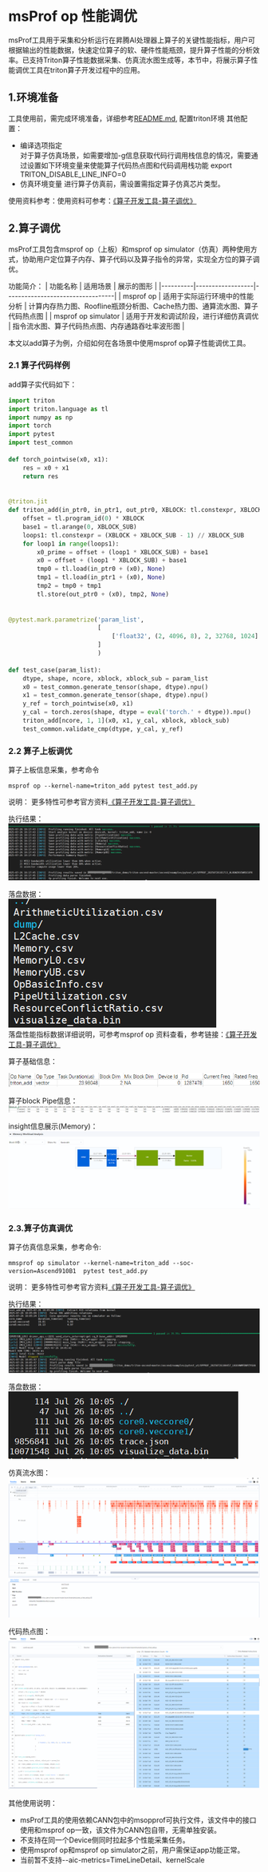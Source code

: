 # msProf op 性能调优

msProf工具用于采集和分析运行在昇腾AI处理器上算子的关键性能指标，用户可根据输出的性能数据，快速定位算子的软、硬件性能瓶颈，提升算子性能的分析效率。已支持Triton算子性能数据采集、仿真流水图生成等，本节中，将展示算子性能调优工具在triton算子开发过程中的应用。

## 1.环境准备

工具使用前，需完成环境准备，详细参考[README.md](../getting-started/installation.md), 配置triton环境
其他配置：
  - 编译选项指定  
    对于算子仿真场景，如需要增加-g信息获取代码行调用栈信息的情况，需要通过设置如下环境变量来使能算子代码热点图和代码调用栈功能
    export TRITON_DISABLE_LINE_INFO=0
  - 仿真环境变量
    进行算子仿真前，需设置需指定算子仿真芯片类型。

使用资料参考：使用资料可参考：[《算子开发工具-算子调优》](https://www.hiascend.com/document/detail/zh/CANNCommunityEdition/82RC1alpha003/devaids/optool/atlasopdev_16_0082.html)

## 2.算子调优

msProf工具包含msprof op（上板）和msprof op simulator（仿真）两种使用方式，协助用户定位算子内存、算子代码以及算子指令的异常，实现全方位的算子调优。

功能简介：
| 功能名称 | 适用场景       | 展示的图形                      |
|----------|------------------|----------------------------------|
| msprof op   | 适用于实际运行环境中的性能分析   | 计算内存热力图、Roofline瓶颈分析图、Cache热力图、通算流水图、算子代码热点图  |
| msprof op simulator  | 适用于开发和调试阶段，进行详细仿真调优 | 指令流水图、算子代码热点图、内存通路吞吐率波形图 |

本文以add算子为例，介绍如何在各场景中使用msprof op算子性能调优工具。

### 2.1 算子代码样例

add算子实代码如下：
```Python
import triton
import triton.language as tl
import numpy as np
import torch
import pytest
import test_common

def torch_pointwise(x0, x1):
    res = x0 + x1
    return res


@triton.jit
def triton_add(in_ptr0, in_ptr1, out_ptr0, XBLOCK: tl.constexpr, XBLOCK_SUB: tl.constexpr):
    offset = tl.program_id(0) * XBLOCK
    base1 = tl.arange(0, XBLOCK_SUB)
    loops1: tl.constexpr = (XBLOCK + XBLOCK_SUB - 1) // XBLOCK_SUB
    for loop1 in range(loops1):
        x0_prime = offset + (loop1 * XBLOCK_SUB) + base1
        x0 = offset + (loop1 * XBLOCK_SUB) + base1
        tmp0 = tl.load(in_ptr0 + (x0), None)
        tmp1 = tl.load(in_ptr1 + (x0), None)
        tmp2 = tmp0 + tmp1
        tl.store(out_ptr0 + (x0), tmp2, None)


@pytest.mark.parametrize('param_list',
                         [
                             ['float32', (2, 4096, 8), 2, 32768, 1024]
                         ]
                         )

def test_case(param_list):
    dtype, shape, ncore, xblock, xblock_sub = param_list
    x0 = test_common.generate_tensor(shape, dtype).npu()
    x1 = test_common.generate_tensor(shape, dtype).npu()
    y_ref = torch_pointwise(x0, x1)
    y_cal = torch.zeros(shape, dtype = eval('torch.' + dtype)).npu()
    triton_add[ncore, 1, 1](x0, x1, y_cal, xblock, xblock_sub)
    test_common.validate_cmp(dtype, y_cal, y_ref)
```

### 2.2 算子上板调优

算子上板信息采集，参考命令
```
msprof op --kernel-name=triton_add pytest test_add.py
```
说明： 更多特性可参考官方资料[《算子开发工具-算子调优》](https://www.hiascend.com/document/detail/zh/CANNCommunityEdition/82RC1alpha003/devaids/optool/atlasopdev_16_0082.html)


执行结果：
![](./picture/msopprof/add_msprof_success.PNG "Add算子上板打屏")


落盘数据：  
![](./picture/msopprof/add_msprof_success_file.PNG "Add算子落盘数据")  
落盘性能指标数据详细说明，可参考msprof op 资料查看，参考链接：[《算子开发工具-算子调优》](https://www.hiascend.com/document/detail/zh/CANNCommunityEdition/82RC1alpha003/devaids/optool/atlasopdev_16_0082.html)


算子基础信息：  

![](./picture/msopprof/add_msprof_basicinfo.PNG "Add算子性能采集信息")  

算子block Pipe信息：  
![](./picture/msopprof/add_msprof_block_info.PNG "Add算子性能采集PIPE信息")  


insight信息展示(Memory)：  
![](./picture/msopprof/add_msprof_memory.PNG "Add算子Memory信息")  


### 2.3.算子仿真调优

算子仿真信息采集，参考命令:  
```
mmsprof op simulator --kernel-name=triton_add --soc-version=Ascend910B1  pytest test_add.py
```
说明： 更多特性可参考官方资料[《算子开发工具-算子调优》](https://www.hiascend.com/document/detail/zh/CANNCommunityEdition/82RC1alpha003/devaids/optool/atlasopdev_16_0082.html)


执行结果：  
![](./picture/msopprof/add_simulator_success.PNG "Add算子仿真执行结果")  


落盘数据：  
![](./picture/msopprof/add_simulator_file.PNG "Add算子仿真落盘数据")  


仿真流水图：  
![](./picture/msopprof/add_simulator_timeline.PNG "Add算子仿真流水图")  


代码热点图：  
![](./picture/msopprof/add_simulator_source_insight.PNG "Add算子仿真代码热点图")


其他使用说明：
  - msProf工具的使用依赖CANN包中的msopprof可执行文件，该文件中的接口使用和msprof op一致，该文件为CANN包自带，无需单独安装。
  - 不支持在同一个Device侧同时拉起多个性能采集任务。
  - 使用msprof op和msprof op simulator之前，用户需保证app功能正常。
  - 当前暂不支持--aic-metrics=TimeLineDetail、kernelScale
